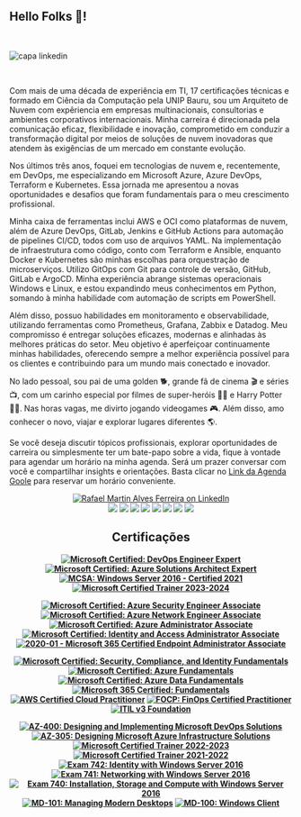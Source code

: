 ## Hello Folks 👋!

<br>

![capa linkedin](https://github.com/rafaferreira011/rafaferreira011/assets/117859338/e96622bd-fe8d-405e-a41e-2f0c25ad2fd8)

</br>

Com mais de uma década de experiência em TI, 17 certificações técnicas e formado em Ciência da Computação pela UNIP Bauru, sou um Arquiteto de Nuvem com expêriencia em empresas multinacionais, consultorias e ambientes corporativos internacionais. Minha carreira é direcionada pela comunicação eficaz, flexibilidade e inovação, comprometido em conduzir a transformação digital por meios de soluções de nuvem inovadoras que atendem às exigências de um mercado em constante evolução.

Nos últimos três anos, foquei em tecnologias de nuvem e, recentemente, em DevOps, me especializando em Microsoft Azure, Azure DevOps, Terraform e Kubernetes. Essa jornada me apresentou a novas oportunidades e desafios que foram fundamentais para o meu crescimento profissional.

Minha caixa de ferramentas inclui AWS e OCI como plataformas de nuvem, além de Azure DevOps, GitLab, Jenkins e GitHub Actions para automação de pipelines CI/CD, todos com uso de arquivos YAML. Na implementação de infraestrutura como código, conto com Terraform e Ansible, enquanto Docker e Kubernetes são minhas escolhas para orquestração de microserviços. Utilizo GitOps com Git para controle de versão, GitHub, GitLab e ArgoCD. Minha experiência abrange sistemas operacionais Windows e Linux, e estou expandindo meus conhecimentos em Python, somando à minha habilidade com automação de scripts em PowerShell.

Além disso, possuo habilidades em monitoramento e observabilidade, utilizando ferramentas como Prometheus, Grafana, Zabbix e Datadog. Meu compromisso é entregar soluções eficazes, modernas e alinhadas às melhores práticas do setor. Meu objetivo é aperfeiçoar continuamente minhas habilidades, oferecendo sempre a melhor experiência possível para os clientes e contribuindo para um mundo mais conectado e inovador.

No lado pessoal, sou pai de uma golden 🐕, grande fã de cinema 🎬 e séries 📺, com um carinho especial por filmes de super-heróis 🦸‍♂️ e Harry Potter 🧙‍♂️. Nas horas vagas, me divirto jogando videogames 🎮. Além disso, amo conhecer o novo, viajar e explorar lugares diferentes 🌎.

Se você deseja discutir tópicos profissionais, explorar oportunidades de carreira ou simplesmente ter um bate-papo sobre a vida, fique à vontade para agendar um horário na minha agenda. Será um prazer conversar com você e compartilhar insights e orientações. Basta clicar no [Link da Agenda Goole](https://calendar.google.com/calendar/appointments/schedules/AcZssZ2aD2pXGPflv2Q5kf_3QXCUpZgVVwj4CdJK5xUXJsDU1PsjO4bYIl1ECDo7c47ygMnXdwoP-7aI?gv=true) para reservar um horário conveniente.

<div align="center">
<a href="https://www.linkedin.com/in/rafaelmaferreira/" target="_blank"> <img src="https://user-images.githubusercontent.com/14919667/199814903-f6bedfe8-9c03-46b8-9abc-897a46645089.png" alt="Rafael Martin Alves Ferreira on LinkedIn" /></a>
  <b>
    
  </div>
</b>
<div align="center">
  <b>
  <a href="MICROSOFT_LINK"><img src="https://img.shields.io/badge/-Microsoft-0078D7?style=flat&logo=Microsoft&logoColor=white"></a>
  <a href="AZURE"><img src="https://img.shields.io/badge/Azure-2C6CFB?style=flat&logo=MicrosoftAzure&logoColor=white"></a>
  <a href="AZURE_DEVOPS_LINK"><img src="https://img.shields.io/badge/-Azure%20DevOps-0078D7?style=flat&logo=AzureDevOps&logoColor=white"></a>
  <a href="TERRAFORM"><img src="https://img.shields.io/badge/terraform-%235835CC.svg?style=flat&logo=terraform&logoColor=white"></a>
  <a href="KUBERNETES"><img src="https://img.shields.io/badge/kubernetes-%23326ce5.svg?style=flat&logo=kubernetes&logoColor=3C93FF"></a>
  <a href="DOCKER"><img src="https://img.shields.io/badge/docker-%230db7ed.svg?style=flat&logo=docker&logoColor=white"></a>
  <a href="PROMETHEUS_LINK"><img src="https://img.shields.io/badge/-Prometheus-E6522C?style=flat&logo=Prometheus&logoColor=white"></a>
  <a href="GRAFANA_LINK"><img src="https://img.shields.io/badge/-Grafana-F46800?style=flat&logo=Grafana&logoColor=white"></a>
  </b>
</div>
  
<b>  
<!--START_SECTION:badges-->  
<div align="center">
<h2> Certificações </h2>
  
[![Microsoft Certified: DevOps Engineer Expert](https://images.credly.com/size/120x120/images/c3ab66f8-5d59-4afa-a6c2-0ba30a1989ca/CERT-Expert-DevOps-Engineer-600x600.png)](https://learn.microsoft.com/api/credentials/share/en-us/rafaferreira11/EA24867B521F82D8?sharingId=AF242064A982B1A4 "Microsoft Certified: DevOps Engineer Expert")
[![Microsoft Certified: Azure Solutions Architect Expert](https://images.credly.com/size/120x120/images/987adb7e-49be-4e24-b67e-55986bd3fe66/azure-solutions-architect-expert-600x600.png)](https://www.credly.com/badges/a707d6a8-9add-47b9-86e9-116066c6d031/public_url "Microsoft Certified: Azure Solutions Architect Expert")
[![MCSA: Windows Server 2016 - Certified 2021](https://images.credly.com/size/104x104/images/ebc901fb-d403-4598-bfb7-da80289afdbd/MCSA-Windows_Server_2016-600x600.png)](https://www.credly.com/badges/fb756798-2177-4062-a4c1-0d3ec2f0ca7f/public_url "MCSA (Microsoft Certified Solutions Associate): Windows Server 2016 - Certified 2021")
[![Microsoft Certified Trainer 2023-2024](https://images.credly.com/size/104x104/images/fd6bb2af-2f05-4d9b-a23e-39f8e309a82d/image.png)](https://www.credly.com/badges/9f76b758-5134-4dbb-b138-35c61e7b4cbe/public_url "Microsoft Certified Trainer 2023-2024")

[![Microsoft Certified: Azure Security Engineer Associate](https://images.credly.com/size/112x112/images/1ad16b6f-2c71-4a2e-ae74-ec69c4766039/azure-security-engineer-associate600x600.png)](https://learn.microsoft.com/api/credentials/share/en-us/rafaferreira11/F760B4A83F6D292C?sharingId=AF242064A982B1A4 "Microsoft Certified: Azure Security Engineer Associate")
[![Microsoft Certified: Azure Network Engineer Associate](https://images.credly.com/size/112x112/images/c3a2e51d-7984-48cc-a4cb-88d4e8487037/azure-network-engineer-associate-600x600.png)](https://learn.microsoft.com/api/credentials/share/en-us/rafaferreira11/BE1DAD21D266E213?sharingId=AF242064A982B1A4")
[![Microsoft Certified: Azure Administrator Associate](https://images.credly.com/size/112x112/images/336eebfc-0ac3-4553-9a67-b402f491f185/azure-administrator-associate-600x600.png)](https://www.credly.com/badges/b1855e31-b3f7-4b11-a8a0-bce0b1e5744a/public_url "Microsoft Certified: Azure Administrator Associate")
[![Microsoft Certified: Identity and Access Administrator Associate](https://images.credly.com/size/112x112/images/91295436-0704-4b98-8e1a-ef5f937bda21/identity-and-access-administrator-associate-600x600.png)](https://www.credly.com/badges/5d8c1270-be3f-4fd2-a7df-d7cd6f030b05/public_url "Microsoft Certified: Identity and Access Administrator Associate")
[![2020-01 - Microsoft 365 Certified Endpoint Administrator Associate](https://images.credly.com/size/112x112/images/dbc3530b-af8c-4fa1-8d9c-cdfbd9edf462/microsoft365-modern-desktop-administrator-associate-600x600.png)](https://learn.microsoft.com/api/credentials/share/en-us/rafaferreira11/73B0C88124A23C32?sharingId=AF242064A982B1A4 "Microsoft 365 Certified: Endpoint Administrator Associate")

[![Microsoft Certified: Security, Compliance, and Identity Fundamentals](https://images.credly.com/size/96x96/images/fc1352af-87fa-4947-ba54-398a0e63322e/security-compliance-and-identity-fundamentals-600x600.png)](https://www.credly.com/badges/c6060f7e-32fd-4006-851f-1e46a566234d/public_url "Microsoft Certified: Security, Compliance, and Identity Fundamentals")
[![Microsoft Certified: Azure Fundamentals](https://images.credly.com/size/96x96/images/be8fcaeb-c769-4858-b567-ffaaa73ce8cf/image.png)](https://www.credly.com/badges/39a0fb81-c702-4235-a2d4-4e28ad7651ea/public_url "Microsoft Certified: Azure Fundamentals")
[![Microsoft Certified: Azure Data Fundamentals](https://images.credly.com/size/96x96/images/70eb1e3f-d4de-4377-a062-b20fb29594ea/azure-data-fundamentals-600x600.png)](https://www.credly.com/badges/03eb9d53-60cf-48ff-851d-868b5815f147/public_url "Microsoft Certified: Azure Data Fundamentals")
[![Microsoft 365 Certified: Fundamentals](https://images.credly.com/size/96x96/images/0c6d9839-f468-4adc-987d-5cfae4a9ee67/image.png)](https://www.credly.com/badges/a66bba22-3ec0-4812-9521-fde9d60c12dd/public_url "Microsoft 365 Certified: Fundamentals")
[![AWS Certified Cloud Practitioner](https://images.credly.com/size/96x96/images/00634f82-b07f-4bbd-a6bb-53de397fc3a6/image.png)](https://www.credly.com/badges/cc2090a8-2445-4cee-ba0a-ef398c636f33/public_url "AWS Certified Cloud Practitioner")
[![FOCP: FinOps Certified Practitioner](https://images.credly.com/size/96x96/images/08a5010a-0c0a-448c-981e-c116fedd380c/image.png)](https://www.credly.com/badges/d77d284c-7992-4721-bc6f-e21df5183743/public_url "FOCP: FinOps Certified Practitioner")
[![ITIL v3 Foundation](https://images.credly.com/size/88x88/images/6c9b2a4b-91d5-4093-919a-7eb81cfe74ba/ITIL_Foundation.png)](https://zr62v-my.sharepoint.com/:b:/g/personal/rafael_ferreira_maferreira94_online/Ef0vVMgkhN1Ih5iqMMDCPCUBvxPS3K7TB25cj7V0_2382w?e=LJsOid "ITIL v3 Foundation")

[![AZ-400: Designing and Implementing Microsoft DevOps Solutions](https://images.credly.com/size/102x102/images/107e2eb6-f394-40eb-83d2-d8c9b7d34555/exam-az400-600x600.png)](https://www.credly.com/earner/earned/badge/dc12f7c1-81cc-4e62-ad76-67306156ac88 "AZ-400: Designing and Implementing Microsoft DevOps Solutions")
[![AZ-305: Designing Microsoft Azure Infrastructure Solutions](https://images.credly.com/size/102x102/images/9d7dc4c0-5681-41fc-b96b-26e9157786d7/image.png)](https://www.credly.com/earner/earned/badge/dc12f7c1-81cc-4e62-ad76-67306156ac88 "AZ-305: Designing Microsoft Azure Infrastructure Solutions")
[![Microsoft Certified Trainer 2022-2023](https://images.credly.com/size/90x90/images/bb4156e4-c2e1-4399-b03c-af6feb7a6cc4/image.png)](https://www.credly.com/badges/9f76b758-5134-4dbb-b138-35c61e7b4cbe/public_url "Microsoft Certified Trainer 2022-2023")
[![Microsoft Certified Trainer 2021-2022](https://images.credly.com/size/90x90/images/a6ea4416-4f34-4a85-bc24-eb3fe32fd241/MCT-Microsoft_Certified_Trainer-600x600.png)](https://www.credly.com/earner/earned/badge/2c4cc2e7-a82c-4021-ab03-730bfc4f56e8 "Microsoft Certified Trainer 2021-2022")
[![Exam 742: Identity with Windows Server 2016](https://images.credly.com/size/90x90/images/b1471587-2606-4952-b334-953e46291dcd/Microsoft_Exam742.png)](https://www.credly.com/earner/earned/badge/29dd4c02-8dcd-4477-bad6-70bc0ac51555 "Exam 742: Identity with Windows Server 2016")
[![Exam 741: Networking with Windows Server 2016](https://images.credly.com/size/90x90/images/b1471587-2606-4952-b334-953e46291dcd/Microsoft_Exam742.png)](https://www.credly.com/earner/earned/badge/2425ba25-801a-4e59-b597-b1184d5c2ba8 "Exam 741: Networking with Windows Server 2016")
[![Exam 740: Installation, Storage and Compute with Windows Server 2016](https://images.credly.com/size/90x90/images/4deb8cf5-898a-4c1e-aab5-7ee81d5d02f9/Microsoft_Exam740.png)](https://www.credly.com/earner/earned/badge/89ea7157-4cd1-4299-b431-23e30e35af1c "Exam 740: Installation, Storage and Compute with Windows Server 2016")
[![MD-101: Managing Modern Desktops](https://images.credly.com/size/102x102/images/abf489f7-c482-4632-98de-87a8f3fc5db7/exam-md101-600x600.png)](https://www.credly.com/earner/earned/badge/48b27123-b7a8-4ea8-876e-5529a1d7888c "MD-101: Managing Modern Desktops")
[![MD-100: Windows Client](https://images.credly.com/size/102x102/images/69278d25-c54c-46a2-b1f6-836c6b2a260b/exam-md100-600x600.png)](https://www.credly.com/earner/earned/badge/3c0e967e-4f24-414f-bbd0-5de55bb3e2a5 "MD-100: Windows Client")

</div>
<!--END_SECTION:badges-->


<!--
**rafaferreira011/rafaferreira011** is a ✨ _special_ ✨ repository because its `README.md` (this file) appears on your GitHub profile.

Here are some ideas to get you started:

- 🔭 I’m currently working on ...
- 🌱 I’m currently learning ...
- 👯 I’m looking to collaborate on ...
- 🤔 I’m looking for help with ...
- 💬 Ask me about ...
- 📫 How to reach me: ...
- 😄 Pronouns: ...
- ⚡ Fun fact: ...  
-->
